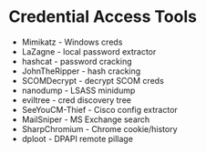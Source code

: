 # Credential Access Tools

- Mimikatz - Windows creds
- LaZagne - local password extractor
- hashcat - password cracking
- JohnTheRipper - hash cracking
- SCOMDecrypt - decrypt SCOM creds
- nanodump - LSASS minidump
- eviltree - cred discovery tree
- SeeYouCM-Thief - Cisco config extractor
- MailSniper - MS Exchange search
- SharpChromium - Chrome cookie/history
- dploot - DPAPI remote pillage
